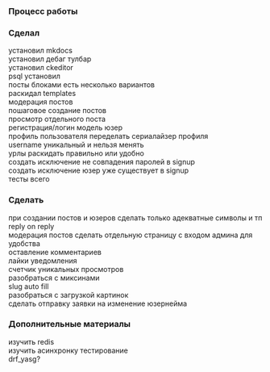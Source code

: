 ### Процесс работы

### Сделал

установил mkdocs  
установил дебаг тулбар  
установил ckeditor  
psql установил  
посты блоками есть несколько вариантов  
раскидал templates  
модерация постов  
пошаговое создание постов  
просмотр отдельного поста  
регистрация/логин
модель юзер  
профиль пользователя
переделать сериалайзер профиля  
username уникальный и нельзя менять  
урлы раскидать правильно или удобно  
создать исключение не совпадения паролей в signup  
создать исключение юзер уже существует в signup  
тесты всего

### Сделать

при создании постов и юзеров сделать только адекватные символы и тп  
reply on reply  
модерация постов сделать отдельную страницу с входом админа для удобства  
оставление комментариев  
лайки
уведомления  
счетчик уникальных просмотров  
разобраться с миксинами  
slug auto fill  
разобраться с загрузкой картинок  
сделать отправку заявки на изменение юзернейма

### Дополнительные материалы

изучить redis  
изучить асинхронку
тестирование  
drf_yasg?  
